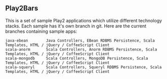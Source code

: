 Play2Bars
---------

This is a set of sample Play2 applications which utilize different technology stacks.  Each sample has it's own branch in git.  Here are the current branches containing sample apps:

    java-ebean        Java Controllers, EBean RDBMS Persistence, Scala Templates, HTML / jQuery / CoffeeScript Client
    scala-anorm       Scala Controllers, Anorm RDBMS Persistence, Scala Templates, HTML / jQuery / CoffeeScript Client
    scala-mongodb     Scala Controllers, MongoDB Persistence, Scala Templates, HTML / jQuery / CoffeeScript Client
    scala-squeryl     Scala Controllers, Squeryl RDBMS Persistence, Scala Templates, HTML / jQuery / CoffeeScript Client
